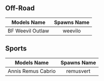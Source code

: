 <!-- ## Boats
## Commercials
## Compacts
## Coupes
## Cycles
## Emergency
## Helicopters
## Industrial
## Military
## Motorcycles
## Muscle -->

## Off-Road

| Models Name | Spawns Name |
| ----------- | :---------: |
| BF Weevil Outlaw | weevilo |

<!-- ## Open Wheel
## Planes
## SUVs
## Sedans
## Service-->

## Sports

| Models Name | Spawns Name |
| ----------- | :---------: |
| Annis Remus Cabrio | remusvert |

<!-- ## Sports Classic
## Super
## Trailer
## Trains
## Utility -->
